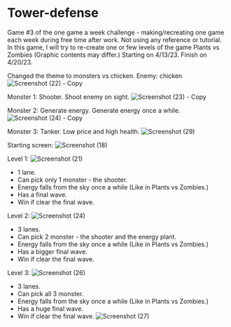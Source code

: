 # Tower-defense
Game #3 of the one game a week challenge - making/recreating one game each week during free time after work. Not using any reference or tutorial.
In this game, I will try to re-create one or few levels of the game Plants vs Zombies (Graphic contents may differ.)
Starting on 4/13/23. Finish on 4/20/23.

Changed the theme to monsters vs chicken.
Enemy: chicken
![Screenshot (22) - Copy](https://user-images.githubusercontent.com/55885808/233504634-aab97775-04fa-4221-aa48-5fd3480dfc38.png)

Monster 1: Shooter.
Shoot enemy on sight.
![Screenshot (23) - Copy](https://user-images.githubusercontent.com/55885808/233504840-44d6a594-604b-4291-8446-2d345c68abc3.png)

Monster 2: Generate energy.
Generate energy once a while.
![Screenshot (24) - Copy](https://user-images.githubusercontent.com/55885808/233505693-29ce501d-ea11-4885-87a1-b072861b715a.png)

Monster 3: Tanker.
Low price and high health.
![Screenshot (29)](https://user-images.githubusercontent.com/55885808/233505942-670c31c7-7096-43e3-8f02-96fef4584670.png)

Starting screen:
![Screenshot (18)](https://user-images.githubusercontent.com/55885808/233507054-942f9176-b426-48fa-b177-61d7a1ae6abd.png)


Level 1:
![Screenshot (21)](https://user-images.githubusercontent.com/55885808/233506086-67cd6393-8b75-4fe4-ad07-a063e5d3d0f7.png)
- 1 lane.
- Can pick only 1 monster - the shooter.
- Energy falls from the sky once a while (Like in Plants vs Zombies.)
- Has a final wave.
- Win if clear the final wave.

Level 2:
![Screenshot (24)](https://user-images.githubusercontent.com/55885808/233506541-0a408d1e-2dfc-4542-aaf7-cf0a6374b305.png)
- 3 lanes.
- Can pick 2 monster - the shooter and the energy plant.
- Energy falls from the sky once a while (Like in Plants vs Zombies.)
- Has a bigger final wave.
- Win if clear the final wave.

Level 3:
![Screenshot (26)](https://user-images.githubusercontent.com/55885808/233507230-95342dcd-9a0e-491e-b435-dc7adf9cb8da.png)
- 3 lanes.
- Can pick all 3 monster.
- Energy falls from the sky once a while (Like in Plants vs Zombies.)
- Has a huge final wave.
- Win if clear the final wave.
![Screenshot (27)](https://user-images.githubusercontent.com/55885808/233506927-bcbd6b42-217c-4f60-8c57-67bf5036939e.png)


